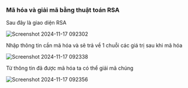 ### Mã hóa và giải mã bằng thuật toán RSA

Sau đây là giao diện RSA

![Screenshot 2024-11-17 092302](https://github.com/user-attachments/assets/d96bb045-5661-4426-9129-7c96f2e7f6ed)

Nhập thông tin cần mã hóa và sẽ trả về 1 chuỗi các giá trị sau khi mã hóa

![Screenshot 2024-11-17 092338](https://github.com/user-attachments/assets/a9c33033-bbcd-4564-bbd9-0351efc2821c)

Từ thông tin đã được mã hóa ta có thể giải mã chúng

![Screenshot 2024-11-17 092356](https://github.com/user-attachments/assets/5718a8f3-9d53-4d79-a13b-cd99e7c9dea4)
